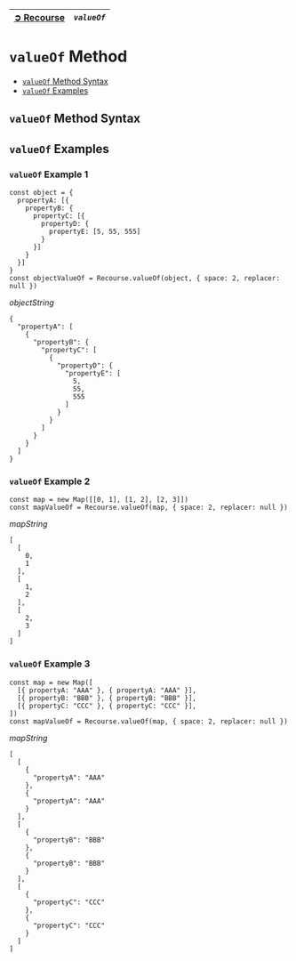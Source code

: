 | [➲ Recourse](../../README.md) | *`valueOf`* |
| :-- | :-- |

# `valueOf` Method
 - [`valueOf` Method Syntax](#valueOf-method-syntax)
 - [`valueOf` Examples](#valueOf-examples)

## `valueOf` Method Syntax

## `valueOf` Examples
### `valueOf` Example 1
```
const object = {
  propertyA: [{
    propertyB: {
      propertyC: [{
        propertyD: {
          propertyE: [5, 55, 555]
        }
      }]
    }
  }]
}
const objectValueOf = Recourse.valueOf(object, { space: 2, replacer: null })
```
*objectString*  
```
{
  "propertyA": [
    {
      "propertyB": {
        "propertyC": [
          {
            "propertyD": {
              "propertyE": [
                5,
                55,
                555
              ]
            }
          }
        ]
      }
    }
  ]
}
```

### `valueOf` Example 2
```
const map = new Map([[0, 1], [1, 2], [2, 3]])
const mapValueOf = Recourse.valueOf(map, { space: 2, replacer: null })
```
*mapString*  
```
[
  [
    0,
    1
  ],
  [
    1,
    2
  ],
  [
    2,
    3
  ]
]
```

### `valueOf` Example 3
```
const map = new Map([
  [{ propertyA: "AAA" }, { propertyA: "AAA" }],
  [{ propertyB: "BBB" }, { propertyB: "BBB" }],
  [{ propertyC: "CCC" }, { propertyC: "CCC" }],
])
const mapValueOf = Recourse.valueOf(map, { space: 2, replacer: null })
```
*mapString*  
```
[
  [
    {
      "propertyA": "AAA"
    },
    {
      "propertyA": "AAA"
    }
  ],
  [
    {
      "propertyB": "BBB"
    },
    {
      "propertyB": "BBB"
    }
  ],
  [
    {
      "propertyC": "CCC"
    },
    {
      "propertyC": "CCC"
    }
  ]
]
```
